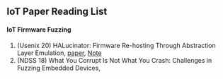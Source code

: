 ## IoT Paper Reading List

#### IoT Firmware Fuzzing

1. (Usenix 20) HALucinator: Firmware Re-hosting Through Abstraction Layer Emulation, [paper](https://www.usenix.org/conference/usenixsecurity20/presentation/clements), [Note](notes/1.HALucinator.md)
2. (NDSS 18) What You Corrupt Is Not What You Crash: Challenges in Fuzzing Embedded Devices, 